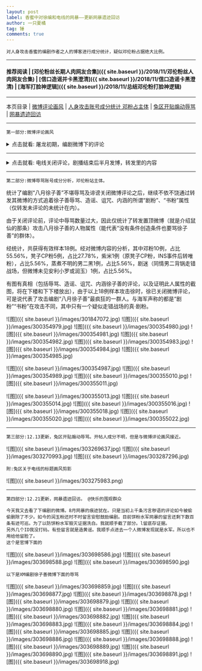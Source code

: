 ```yaml
---
layout: post
label: 香蜜中对徐编和电线的网暴——更新网暴遗迹回访
author: 一只夏橘
tag: 锤
comments: true
---
```


    对人身攻击香蜜的编剧作者之人的博客进行成分统计，疑似邓伦粉占据绝大比例。

---

#### 推荐阅读 | [邓伦粉丝长期人肉网友合集]({{ site.baseurl }}/2018/11/邓伦粉丝人肉网友合集) | [信口造谣并卡黑澄清]({{ site.baseurl }}/2018/11/信口造谣卡黑澄清) | [海军打脸神逻辑]({{ site.baseurl }}/2018/11/总结邓伦粉打脸神逻辑) 

---
本页目录 \| [微博评论画风](#dxjjf) \| [人身攻击账号成分统计 邓粉占主体](#dxjjj) \| [兔区开贴煽动辱骂](#dxjja) \| [网暴遗迹回访](#dxjjb)


---

<a class="anchor" name="dxjjf"></a>

    第一部分:微博评论画风
    
<details><summary>点击就看: 屠龙初期，编剧微博下的评论</summary><img src="{{ site.baseurl }}/images/301793316.jpg"></details>

---

<details><summary>点击就看: 电线关闭评论，剧播结束后半月发博，转发里的内容</summary><img src="{{ site.baseurl }}/images/301793313.jpg"><img src="{{ site.baseurl }}/images/301716568.jpg"><img src="{{ site.baseurl }}/images/301787078.jpg"></details>

---

<a class="anchor" name="dxjjj"></a>

    第二部分:微博辱骂账号成分分析，邓伦粉站主体。

统计了编剧“八月徐子善”不堪辱骂及诽谤关闭微博评论之后，继续不依不饶通过转发其微博的方式追着徐子善辱骂、造谣、诅咒、内涵的所谓“剧粉”、“书粉”属性（仅转发未评论的未统计在内）。

由于关闭评论前，评论中辱骂数量过大，因此仅统计了转发置顶微博（就是介绍鼠仙的那条）攻击八月徐子善的人物属性（能代表“没有条件创造条件也要骂徐子善”的群体）。

经统计，共获得有效样本18例。经对微博内容的分析，其中邓粉10例，占比55.56%，凳子CP粉5例，占比27.78%，紫米1例（原凳子CP粉，INS事件后转唯粉），占比5.56%，蒸煮不明的男二黑1例，占比5.56%，剧迷（同情男二背锅走错战场，但微博未见安利小罗或润玉）1例，占比5.56%。

有图有真相（包括辱骂、造谣、诅咒、内涵徐子善的评论，以及证明此人属性的截图，将在下楼和下下楼放出），由于以上18例样本攻击徐时，徐已关闭微博评论，可是说代表了攻击编剧“八月徐子善”最疯狂的一群人。与海军声称的都是“剧粉”“书粉”在攻击不同，其中只有一个疑似走错战场的真·剧粉。

![图]({{ site.baseurl }}/images/301847072.jpg)
![图]({{ site.baseurl }}/images/300354979.jpg)
![图]({{ site.baseurl }}/images/300354980.jpg)
![图]({{ site.baseurl }}/images/300354981.jpg)
![图]({{ site.baseurl }}/images/300354982.jpg)
![图]({{ site.baseurl }}/images/300354983.jpg)
![图]({{ site.baseurl }}/images/300354984.jpg)
![图]({{ site.baseurl }}/images/300354985.jpg)

![图]({{ site.baseurl }}/images/300354987.jpg)
![图]({{ site.baseurl }}/images/300354989.jpg)
![图]({{ site.baseurl }}/images/300355010.jpg)
![图]({{ site.baseurl }}/images/300355011.jpg)

![图]({{ site.baseurl }}/images/300355013.jpg)
![图]({{ site.baseurl }}/images/300355014.jpg)
![图]({{ site.baseurl }}/images/300355016.jpg)
![图]({{ site.baseurl }}/images/300355018.jpg)
![图]({{ site.baseurl }}/images/300355020.jpg)
![图]({{ site.baseurl }}/images/300355022.jpg)

---

<a class="anchor" name="dxjja"></a>

    第三部分:12.13更新，兔区开贴煽动辱骂。开帖人成分不明，但是与微博评论画风接近。
    
![图]({{ site.baseurl }}/images/303269637.jpg)
![图]({{ site.baseurl }}/images/303270993.jpg)
![图]({{ site.baseurl }}/images/303287296.jpg)

    附:兔区关于电线的标题画风剪影

![图]({{ site.baseurl }}/images/303275983.png)


----

<a class="anchor" name="dxjjb"></a>

    第四部分:12.21更新，网暴遗迹回访。 @快乐的围观群众
    
    今天我又去看了下编剧的微博。8月网暴的痕迹犹在。只是当初上千条污言秽语的评论如今被偷偷删除了不少。如今的润玉粉还时不时留言安慰鼓励编剧。目前饼粉水军网暴的留言还剩下数百条有迹可巡。为了以防饼粉水军毁灭证据洗白。我就顺手截了部分。l留底存证据。
    另外几个ID我没打码。有些留言就是造黄谣。我顺手点进去一个人微博发现就是水军。所以也不用给他留脸了。
    这个是官博下面的
    
![图]({{ site.baseurl }}/images/303698586.jpg)
![图]({{ site.baseurl }}/images/303698588.jpg)
![图]({{ site.baseurl }}/images/303698590.jpg)

    以下是XM编剧徐子善微博下面的辱骂
    
![图]({{ site.baseurl }}/images/303698859.jpg)
![图]({{ site.baseurl }}/images/303698877.jpg)
![图]({{ site.baseurl }}/images/303698878.jpg)
![图]({{ site.baseurl }}/images/303698879.jpg)
![图]({{ site.baseurl }}/images/303698880.jpg)
![图]({{ site.baseurl }}/images/303698881.jpg)
![图]({{ site.baseurl }}/images/303698882.jpg)
![图]({{ site.baseurl }}/images/303698883.jpg)
![图]({{ site.baseurl }}/images/303698884.jpg)
![图]({{ site.baseurl }}/images/303698885.jpg)
![图]({{ site.baseurl }}/images/303698886.jpg)
![图]({{ site.baseurl }}/images/303698888.jpg)
![图]({{ site.baseurl }}/images/303698889.jpg)
![图]({{ site.baseurl }}/images/303698890.jpg)
![图]({{ site.baseurl }}/images/303698891.jpg)
![图]({{ site.baseurl }}/images/303698918.jpg)
